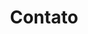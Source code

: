 ---
title: Contato
logo: img/cookiesdazaza-logo-color.png
contact_entries:
  - heading: Encomendas
    text: 
  - heading: Telefone / SMS / WhatsApp
    text: Faça sua encomenda pelo telefone 914 832 081
  - heading: E-mail
    text: Faça sua encomenda por e-mail para cookiesdazaza@gmail.com
  - heading: Taxa de entrega
    text: >
      Preço único: € 3,50
  - heading: Períodos de entrega
    text: >
      Manhã: 10:30 às 12:30h / Tarde: 15 às 17h
  - heading: Meios de pagamento
    text: >
      Transferência bancária / MB Way / Paypal
  - heading: Observações
    text: >
      Os pedidos devem ser realizados até às 20h do dia anterior à entrega.
      As entregas são feitas mediante pagamento prévio.
  - heading: Estamos no Porto. Entregamos em todo canto de Portugal continental
    text: 
  - heading: Área de entrega - Porto
    text: >
      Aldoar / 
      Avintes / 
      Bonfim / 
      Campanhã / 
      Canelas / 
      Canidelo / 
      Foz do Douro / 
      Gondomar / 
      Gulpilhares / 
      Leça da Palmeira / 
      Lordelo do Ouro / 
      Madalena / 
      Mafamude / 
      Maia / 
      Massarelos / 
      Matosinhos / 
      Nevogilde / 
      Oliveira do Douro / 
      Paranhos / 
      Pedrouços / 
      Ramalde / 
      Rio Tinto / 
      Santa Marinha / 
      Senhora da Hora / 
      São Mamede / 
      São Pedro da Afurada / 
      União das Freguesias de Cedofeita / 
      Valadares / 
      Vilar de Andorinho / 
      Vilar do Paraíso
  - heading: Portugal Continental e outros concelhos do Grande Porto
    text: >
      As encomendas são enviadas por transportadora após confirmação de pagamento.
      
      Envios realizados de segunda à quarta feira.
      
      Entregas têm um custo de €3,50 (sem código de rastreamento) ou de €5 (com código de rastreamento).

---